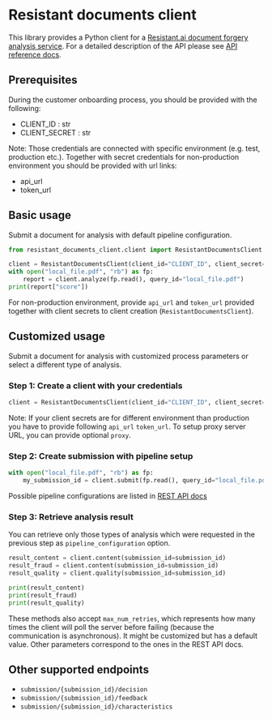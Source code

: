 # Resistant documents client

This library provides a Python client for a [Resistant.ai document forgery analysis service](https://resistant.ai/products/documents/).
For a detailed description of the API please see [API reference docs](https://documents.resistant.ai/docs/v2.html).

## Prerequisites

During the customer onboarding process, you should be provided with the following:

- CLIENT_ID : str
- CLIENT_SECRET : str

Note: Those credentials are connected with specific environment (e.g. test, production etc.). Together with secret credentials for 
non-production environment you should be provided with url links:
- api_url
- token_url

## Basic usage

Submit a document for analysis with default pipeline configuration.

```python
from resistant_documents_client.client import ResistantDocumentsClient

client = ResistantDocumentsClient(client_id="CLIENT_ID", client_secret="CLIENT_SECRET")
with open("local_file.pdf", "rb") as fp:
    report = client.analyze(fp.read(), query_id="local_file.pdf")
print(report["score"])
``` 
For non-production environment, provide `api_url` and `token_url` provided together with client secrets to client creation (`ResistantDocumentsClient`).

## Customized usage

Submit a document for analysis with customized process parameters or select a different type of analysis. 

### Step 1: Create a client with your credentials

```python
client = ResistantDocumentsClient(client_id="CLIENT_ID", client_secret="CLIENT_SECRET")
```

Note: If your client secrets are for different environment than production you have to provide following `api_url` `token_url`. To setup proxy server URL, you can provide optional `proxy`.

### Step 2: Create submission with pipeline setup

```python
with open("local_file.pdf", "rb") as fp:
    my_submission_id = client.submit(fp.read(), query_id="local_file.pdf", pipeline_configuration="CONTENT_AFTER_FRAUD_AFTER_QUALITY")
```

Possible pipeline configurations are listed in [REST API docs](https://documents.testing.resistant.ai/docs/v2-preview.html#operation/createSubmission)

### Step 3: Retrieve analysis result
You can retrieve only those types of analysis which were requested in the previous step as `pipeline_configuration` option.

```python
result_content = client.content(submission_id=submission_id)
result_fraud = client.content(submission_id=submission_id)
result_quality = client.quality(submission_id=submission_id)

print(result_content)
print(result_fraud)
print(result_quality)
```
These methods also accept `max_num_retries`, which represents how many times the client will poll the server before failing (because the communication is asynchronous). It might be customized but has a default
value. Other parameters correspond to the ones in the REST API docs.

## Other supported endpoints
- `submission/{submission_id}/decision`
- `submission/{submission_id}/feedback`
- `submission/{submission_id}/characteristics`
